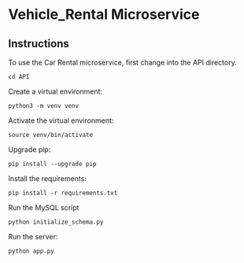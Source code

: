 # Vehicle_Rental Microservice

## Instructions

To use the Car Rental microservice, first change into the API directory.

`cd API`

 Create a virtual environment:

 `python3 -m venv venv`

 Activate the virtual environment:

 `source venv/bin/activate`

 Upgrade pip:

 `pip install --upgrade pip`

 Install the requirements:

`pip install -r requirements.txt` 

Run the MySQL script

`python initialize_schema.py`

Run the server:

`python app.py`

